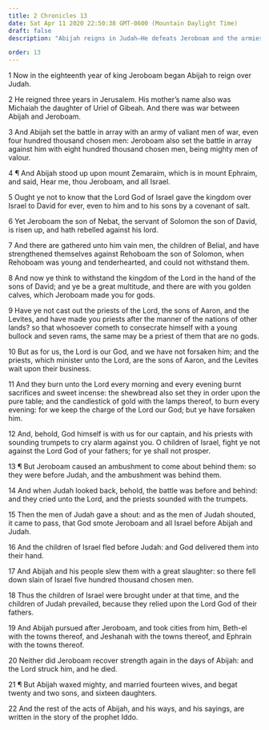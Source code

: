 ```yaml
---
title: 2 Chronicles 13
date: Sat Apr 11 2020 22:50:38 GMT-0600 (Mountain Daylight Time)
draft: false
description: "Abijah reigns in Judah—He defeats Jeroboam and the armies of Israel—The Lord strikes Jeroboam, and he dies."

order: 13
---
```

    
1 Now in the eighteenth year of king Jeroboam began Abijah to reign over Judah.

2 He reigned three years in Jerusalem. His mother’s name also was Michaiah the daughter of Uriel of Gibeah. And there was war between Abijah and Jeroboam.

3 And Abijah set the battle in array with an army of valiant men of war, even four hundred thousand chosen men: Jeroboam also set the battle in array against him with eight hundred thousand chosen men, being mighty men of valour.

4 ¶ And Abijah stood up upon mount Zemaraim, which is in mount Ephraim, and said, Hear me, thou Jeroboam, and all Israel.

5 Ought ye not to know that the Lord God of Israel gave the kingdom over Israel to David for ever, even to him and to his sons by a covenant of salt.

6 Yet Jeroboam the son of Nebat, the servant of Solomon the son of David, is risen up, and hath rebelled against his lord.

7 And there are gathered unto him vain men, the children of Belial, and have strengthened themselves against Rehoboam the son of Solomon, when Rehoboam was young and tenderhearted, and could not withstand them.

8 And now ye think to withstand the kingdom of the Lord in the hand of the sons of David; and ye be a great multitude, and there are with you golden calves, which Jeroboam made you for gods.

9 Have ye not cast out the priests of the Lord, the sons of Aaron, and the Levites, and have made you priests after the manner of the nations of other lands? so that whosoever cometh to consecrate himself with a young bullock and seven rams, the same may be a priest of them that are no gods.

10 But as for us, the Lord is our God, and we have not forsaken him; and the priests, which minister unto the Lord, are the sons of Aaron, and the Levites wait upon their business.

11 And they burn unto the Lord every morning and every evening burnt sacrifices and sweet incense: the shewbread also set they in order upon the pure table; and the candlestick of gold with the lamps thereof, to burn every evening: for we keep the charge of the Lord our God; but ye have forsaken him.

12 And, behold, God himself is with us for our captain, and his priests with sounding trumpets to cry alarm against you. O children of Israel, fight ye not against the Lord God of your fathers; for ye shall not prosper.

13 ¶ But Jeroboam caused an ambushment to come about behind them: so they were before Judah, and the ambushment was behind them.

14 And when Judah looked back, behold, the battle was before and behind: and they cried unto the Lord, and the priests sounded with the trumpets.

15 Then the men of Judah gave a shout: and as the men of Judah shouted, it came to pass, that God smote Jeroboam and all Israel before Abijah and Judah.

16 And the children of Israel fled before Judah: and God delivered them into their hand.

17 And Abijah and his people slew them with a great slaughter: so there fell down slain of Israel five hundred thousand chosen men.

18 Thus the children of Israel were brought under at that time, and the children of Judah prevailed, because they relied upon the Lord God of their fathers.

19 And Abijah pursued after Jeroboam, and took cities from him, Beth-el with the towns thereof, and Jeshanah with the towns thereof, and Ephrain with the towns thereof.

20 Neither did Jeroboam recover strength again in the days of Abijah: and the Lord struck him, and he died.

21 ¶ But Abijah waxed mighty, and married fourteen wives, and begat twenty and two sons, and sixteen daughters.

22 And the rest of the acts of Abijah, and his ways, and his sayings, are written in the story of the prophet Iddo.
